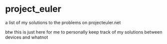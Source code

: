 # project_euler
a list of my solutions to the problems on projecteuler.net

btw this is just here for me to personally keep track of my solutions between devices and whatnot
